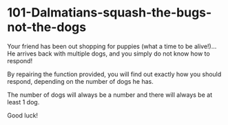 # 101-Dalmatians-squash-the-bugs-not-the-dogs


Your friend has been out shopping for puppies (what a time to be alive!)... He arrives back with multiple dogs, and you simply do not know how to respond!

By repairing the function provided, you will find out exactly how you should respond, depending on the number of dogs he has.

The number of dogs will always be a number and there will always be at least 1 dog.

Good luck!
